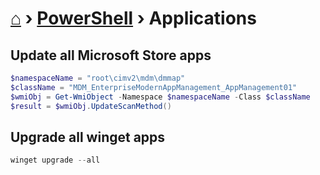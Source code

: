 # [⌂](../README.md) › [PowerShell](../README.md#powershell) › **Applications**

## Update all Microsoft Store apps

```powershell
$namespaceName = "root\cimv2\mdm\dmmap"
$className = "MDM_EnterpriseModernAppManagement_AppManagement01"
$wmiObj = Get-WmiObject -Namespace $namespaceName -Class $className
$result = $wmiObj.UpdateScanMethod()
```


## Upgrade all winget apps

```powershell
winget upgrade --all
```